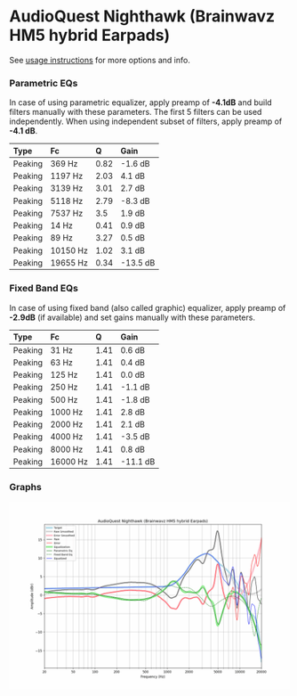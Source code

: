 # AudioQuest Nighthawk (Brainwavz HM5 hybrid Earpads)
See [usage instructions](https://github.com/jaakkopasanen/AutoEq#usage) for more options and info.

### Parametric EQs
In case of using parametric equalizer, apply preamp of **-4.1dB** and build filters manually
with these parameters. The first 5 filters can be used independently.
When using independent subset of filters, apply preamp of **-4.1 dB**.

| Type    | Fc       |    Q | Gain     |
|:--------|:---------|:-----|:---------|
| Peaking | 369 Hz   | 0.82 | -1.6 dB  |
| Peaking | 1197 Hz  | 2.03 | 4.1 dB   |
| Peaking | 3139 Hz  | 3.01 | 2.7 dB   |
| Peaking | 5118 Hz  | 2.79 | -8.3 dB  |
| Peaking | 7537 Hz  | 3.5  | 1.9 dB   |
| Peaking | 14 Hz    | 0.41 | 0.9 dB   |
| Peaking | 89 Hz    | 3.27 | 0.5 dB   |
| Peaking | 10150 Hz | 1.02 | 3.1 dB   |
| Peaking | 19655 Hz | 0.34 | -13.5 dB |

### Fixed Band EQs
In case of using fixed band (also called graphic) equalizer, apply preamp of **-2.9dB**
(if available) and set gains manually with these parameters.

| Type    | Fc       |    Q | Gain     |
|:--------|:---------|:-----|:---------|
| Peaking | 31 Hz    | 1.41 | 0.6 dB   |
| Peaking | 63 Hz    | 1.41 | 0.4 dB   |
| Peaking | 125 Hz   | 1.41 | 0.0 dB   |
| Peaking | 250 Hz   | 1.41 | -1.1 dB  |
| Peaking | 500 Hz   | 1.41 | -1.8 dB  |
| Peaking | 1000 Hz  | 1.41 | 2.8 dB   |
| Peaking | 2000 Hz  | 1.41 | 2.1 dB   |
| Peaking | 4000 Hz  | 1.41 | -3.5 dB  |
| Peaking | 8000 Hz  | 1.41 | 0.8 dB   |
| Peaking | 16000 Hz | 1.41 | -11.1 dB |

### Graphs
![](./AudioQuest%20Nighthawk%20(Brainwavz%20HM5%20hybrid%20Earpads).png)